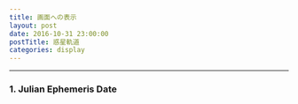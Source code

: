 ```yaml
---
title: 画面への表示
layout: post
date: 2016-10-31 23:00:00
postTitle: 惑星軌道
categories: display
---
```


-------

### 1. Julian Ephemeris Date

<div id="JED"></div>


<script src="//code.jquery.com/jquery-1.11.3.js"></script>
<script src="{{site.url}}/js/three.js"></script>
<script src="{{site.url}}/js/celestial-calc.js"></script>
<script src="https://dl.dropboxusercontent.com/u/3587259/Code/Threejs/OrbitControls.js"></script>
<script src="http://d3js.org/d3.v3.js"></script>
<script src="{{site.url}}/js/d3draws.js"></script>
<script type="text/javascript" src="http://cdn.mathjax.org/mathjax/latest/MathJax.js?config=TeX-AMS-MML_SVG"></script>
<script src="https://cdn.rawgit.com/google/code-prettify/master/loader/run_prettify.js?skin=sons-of-obsidian"></script>
<script type="text/javascript">
var $window = $(window)
  // make code pretty
  $('pre').addClass('prettyprint');
  $('pre').css({"background":"#111",
                 "font-size":"1.05em",
                    "border":"0px"}
                );
  $('code').css({"font-size":"1.05em","color":"#f00"});
  $('canvas').css({"background":"#fff"});

var height = 600,
    width  = 700;
var pi2 = Math.PI * 2;
var pi = Math.PI;
var aDegree = Math.PI / 180;
var decStep = Math.PI / 18;

  planetsElements = [
    {"name":"Mwecury",
      "a":0.38709927,
      "a_cy":0.00000037,
      "e":0.20563593,
      "e_cy":0.00001906,
      "I":7.00497902,
      "I_cy":-0.00594749,
      "L":252.25032350,
      "L_cy":149472.67411175,
      "omega":77.45779628,
      "omega_cy":0.16047689,
      "Omega":48.33076593,
      "Omega_cy":-0.12534081},
    {"name":"Venus",
      "a":0.72333566,
      "a_cy":0.00000390,
      "e":0.00677672,
      "e_cy":-0.00004107,
      "I":3.39467605,
      "I_cy":-0.00078890,
      "L":181.97909950,
      "L_cy":58517.81538729,
      "omega":0.16047689,
      "omega_cy":0.00268329,
      "Omega":76.67984255,
      "Omega_cy":-0.27769418},
    {"name":"Earth",
      "a":1.00000261,
      "a_cy":0.00000562,
      "e":0.01671123,
      "e_cy":-0.00004392,
      "I":-0.00078890,
      "I_cy":-0.00001531,
      "L":100.46457166,
      "L_cy":35999.37244981,
      "omega":102.93768193,
      "omega_cy":0.32327364,
      "Omega":0.0,
      "Omega_cy":0.0},
   /*
    {"name":"Mars",
      "a":,"a_cy":,
     "e":,"e_cy":,
     "I":,"I_cy":,
     "L":,"L_cy":,
     "omega":,"omega_cy":,
     "Omega":,"Omega_cy":},
    {"name":"Jupiter",
      "a":,"a_cy":,
     "e":,"e_cy":,
     "I":,"I_cy":,
     "L":,"L_cy":,
     "omega":,"omega_cy":,
     "Omega":,"Omega_cy":},
    {"name":"Saturn",
      "a":,"a_cy":,
     "e":,"e_cy":,
     "I":,"I_cy":,
     "L":,"L_cy":,
     "omega":,"omega_cy":,
     "Omega":,"Omega_cy":},
    {"name":"Uranus",
      "a":,"a_cy":,
     "e":,"e_cy":,
     "I":,"I_cy":,
     "L":,"L_cy":,
     "omega":,"omega_cy":,
     "Omega":,"Omega_cy":},
    {"name":"Neptune",
      "a":,"a_cy":,
     "e":,"e_cy":,
     "I":,"I_cy":,
     "L":,"L_cy":,
     "omega":,"omega_cy":,
     "Omega":,"Omega_cy":},
    {"name":"Pluto",
      "a":,"a_cy":,
     "e":,"e_cy":,
     "I":,"I_cy":,
     "L":,"L_cy":,
     "omega":,"omega_cy":,
     "Omega":,"Omega_cy":},
 */
  ];

  // 0 
  //  JED
  var date_ = new Date(2016,9,30,12,0,0);
  var result = getJED(date_, 9);
  var T = result.T;
  $("#JED").html("JED= " + result.JED + " T= " + T);

  // 1 
  // 6要素の計算
  function PData(name, x, y, z){
    this.name = name;
    this.x = x;
    this.y = y;
    this.z = z;
  };

  var aRadian = 180 / pi;

  var planetsData = [];
  for (var i = 0; i < planetsElements.length; i++) {
    var name = planetsElements[i].name;
    var a = planetsElements[i].a + planetsElements[i].a_cy * T;
    var e = planetsElements[i].e + planetsElements[i].e_cy * T;
    var I = planetsElements[i].I + planetsElements[i].I_cy * T;
    var L = planetsElements[i].L + planetsElements[i].L_cy * T;
    var omega = planetsElements[i].omega + planetsElements[i].omega_cy * T;
    var Omega = planetsElements[i].Omega + planetsElements[i].Omega_cy * T;
  
    /// degrees -> radians
    I *= aDegree;
    L *= aDegree;
    omega *= aDegree;
    Omega *= aDegree;

    // 2 
    // 近日点引数 ω　( the argument of perihelion) と　
    // 平均近点角 M (mean annomaly) 
    var omega_p = omega - Omega;
    var M = L - omega;
    
    // 3 
    // ケプラー方程式の解
    var E0 = M + e * Math.sin(M);

    var E = getE(E0, M, e);

    var x1 = a * ( Math.cos(E) - e );
    var y1 = a * Math.sqrt(1 - e*e )* Math.sin(E); 
    var z1 = 0;
    var x_ecl = ( Math.cos(omega_p)*Math.cos(Omega)
                - Math.sin(omega_p)*Math.sin(Omega)*Math.cos(I)) * x1
              +
                ( -Math.sin(omega_p)*Math.cos(Omega)
                - Math.cos(omega_p)*Math.sin(Omega)*Math.cos(I)) * y1;
    
    var y_ecl = ( Math.cos(omega_p)*Math.sin(Omega)
                + Math.sin(omega_p)*Math.cos(Omega)*Math.cos(I)) * x1
              +
                ( -Math.sin(omega_p)*Math.sin(Omega)
                + Math.cos(omega_p)*Math.cos(Omega)*Math.cos(I)) * y1    ;
    
    var z_ecl = Math.sin(omega_p)*Math.cos(I) * x1
              + Math.cos(omega_p)*Math.sin(I) * y1; 

    planetsData.push(new PData(name,x_ecl,y_ecl,z_ecl));
    console.log(planetsData[i]);
  };



 




</script>